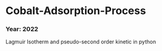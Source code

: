 # Cobalt-Adsorption-Process
### Year: 2022
Lagmuir Isotherm and pseudo-second order kinetic in python

